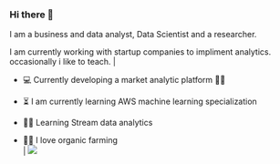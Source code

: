 ### Hi there 👋

<!--
**simnarassak/SimnaRassak** is a ✨ _special_ ✨ repository because its `README.md` (this file) appears on your GitHub profile.



                                                                                          | 
----------------------------------------------------------------------------------------- | -----------------------------------------------------------
-->I am a business and data analyst, Data Scientist and a researcher. 
I am currently working with startup companies to impliment analytics. 
occasionally i like to teach.                                                             | 
* :computer: Currently developing a market analytic platform :woman_technologist: 
* :hourglass_flowing_sand: I am currently learning AWS machine learning specialization
* :superhero_woman: Learning Stream data analytics

* :woman_farmer: I love organic farming                                                   
                                                                                          | ![](https://www.kindpng.com/picc/b/430/4302854.png)


